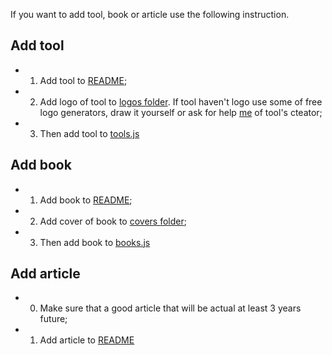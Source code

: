 If you want to add tool, book or article use the following instruction.

## Add tool
* 1. Add tool to [README](https://github.com/web-animation/web-animation.github.io/blob/master/README.md);
* 2. Add logo of tool to [logos folder](https://github.com/web-animation/web-animation.github.io/tree/master/data/logos). If tool haven't logo use some of free logo generators, draw it yourself or ask for help [me](https://github.com/sergey-pimenov) of tool's cteator;
* 3. Then add tool to [tools.js](https://github.com/web-animation/web-animation.github.io/tree/master/data/tools.js)

## Add book
* 1. Add book to [README](https://github.com/web-animation/web-animation.github.io/blob/master/README.md);
* 2. Add cover of book to [covers folder](https://github.com/web-animation/web-animation.github.io/tree/master/data/covers);
* 3. Then add book to [books.js](https://github.com/web-animation/web-animation.github.io/tree/master/data/books.js)


## Add article
* 0. Make sure that a good article that will be actual at least 3 years future;
* 1. Add article to [README](https://github.com/web-animation/web-animation.github.io/blob/master/README.md)